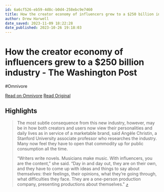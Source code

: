 ```yaml
---
id: 6a6cf526-eb59-4d8c-b0d4-258ebc9e7460
title: How the creator economy of influencers grew to a $250 billion industry - The Washington Post
author: Drew Harwell
date_saved: 2023-11-09 18:22:28
date_published: 2023-10-26 19:18:03
---
```


# How the creator economy of influencers grew to a $250 billion industry - The Washington Post
#Omnivore

[Read on Omnivore](https://omnivore.app/me/how-the-creator-economy-of-influencers-grew-to-a-250-billion-ind-18bb709b312)
[Read Original](https://archive.ph/sFnEu)

## Highlights

> The most subtle consequence from this new industry, however, may be in how both creators and users now view their personalities and daily lives as in service of a marketable brand, said Angèle Christin, a Stanford University associate professor who researches the industry. Many now feel they have to open that commodity up for public consumption all the time.
> 
> “Writers write novels. Musicians make music. With influencers, you are the content,” she said. “Day in and day out, they are on their own, and they have to come up with ideas and things to say about themselves: their feelings, their opinions, what they’re going through, what difficulties they face. They are a one-person production company, presenting productions about themselves." [⤴️](https://omnivore.app/me/how-the-creator-economy-of-influencers-grew-to-a-250-billion-ind-18bb709b312#f38c0d17-939c-4279-8637-b13011c98f24) 

